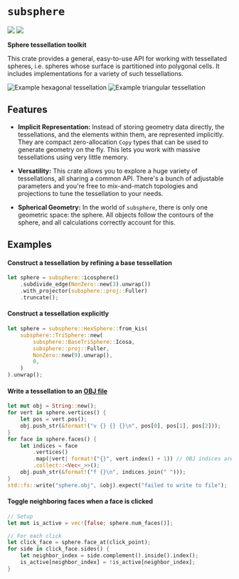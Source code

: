 # `subsphere` 
[![](https://img.shields.io/crates/v/subsphere.svg)](https://crates.io/crates/subsphere)
[![](https://docs.rs/subsphere/badge.svg)](https://docs.rs/subsphere/)

**Sphere tessellation toolkit**

This crate provides a general, easy-to-use API for working with tessellated spheres, i.e. spheres
whose surface is partitioned into polygonal cells. It includes implementations for a variety of
such tessellations.

![Example hexagonal tessellation](https://github.com/dzamkov/subsphere/blob/master/render/out/hexsphere_icosa_8_2_fuller.png?raw=true)
![Example triangular tessellation](https://github.com/dzamkov/subsphere/blob/master/render/out/trisphere_icosa_3_1_fuller.png?raw=true)

## Features

* **Implicit Representation:** Instead of storing geometry data directly, the
tessellations, and the elements within them, are represented implicitly. They are compact
zero-allocation `Copy` types that can be used to generate geometry on the fly. This lets you work
with massive tessellations using very little memory.

* **Versatility:** This crate allows you to explore a huge variety of tessellations, all sharing a
common API. There's a bunch of adjustable parameters and you're free to mix-and-match topologies
and projections to tune the tessellation to your needs.

* **Spherical Geometry:** In the world of `subsphere`, there is only one geometric space: the
sphere. All objects follow the contours of the sphere, and all calculations correctly account for
this.

## Examples

#### Construct a tessellation by refining a base tessellation

```rust
let sphere = subsphere::icosphere()
    .subdivide_edge(NonZero::new(3).unwrap())
    .with_projector(subsphere::proj::Fuller)
    .truncate();
```

#### Construct a tessellation explicitly

```rust
let sphere = subsphere::HexSphere::from_kis(
    subsphere::TriSphere::new(
        subsphere::BaseTriSphere::Icosa,
        subsphere::proj::Fuller,
        NonZero::new(9).unwrap(),
        0,
    )
).unwrap();
```

#### Write a tessellation to an [OBJ file](https://en.wikipedia.org/wiki/Wavefront_.obj_file)

```rust
let mut obj = String::new();
for vert in sphere.vertices() {
    let pos = vert.pos();
    obj.push_str(&format!("v {} {} {}\n", pos[0], pos[1], pos[2]));
}
for face in sphere.faces() {
    let indices = face
        .vertices()
        .map(|vert| format!("{}", vert.index() + 1)) // OBJ indices are 1-based
        .collect::<Vec<_>>();
    obj.push_str(&format!("f {}\n", indices.join(" ")));
}
std::fs::write("sphere.obj", &obj).expect("failed to write to file");
```

#### Toggle neighboring faces when a face is clicked

```rust
// Setup
let mut is_active = vec![false; sphere.num_faces()];

// For each click
let click_face = sphere.face_at(click_point);
for side in click_face.sides() {
    let neighbor_index = side.complement().inside().index();
    is_active[neighbor_index] = !is_active[neighbor_index];
}
```